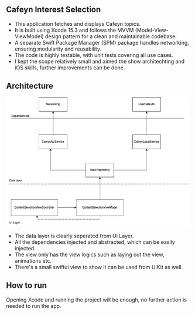 ## Cafeyn Interest Selection

* This application fetches and displays Cafeyn topics.
* It is built using Xcode 15.3 and follows the MVVM (Model-View-ViewModel) design pattern for a clean and maintainable codebase.
* A separate Swift Package Manager (SPM) package handles networking, ensuring modularity and reusability.
* The code is highly testable, with unit tests covering all use cases.
* I kept the scope relatively small and aimed the show architechting and iOS skills, further improvements can be done.


## Architecture

<img src="./arch.jpg" width ="500">  

* The data layer is clearly seperated from UI Layer.
* All the dependencies injected and abstracted, which can be easily injected. 
* The view only has the view logics such as laying out the view, animations etc.
* There's a small swiftui view to show it can be used from UIKit as well.

## How to run

Opening Xcode and running the project will be enough, no further action is needed to run the app.
